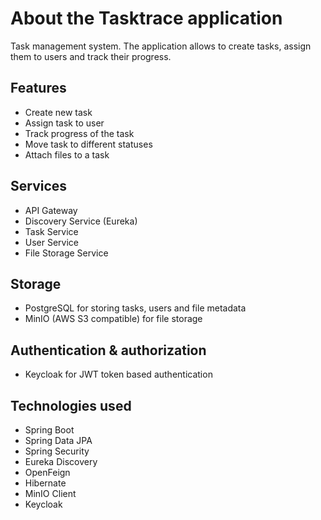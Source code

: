 # About the Tasktrace application
Task management system. The application allows to create tasks, assign them to users and track their progress.

## Features
- Create new task
- Assign task to user
- Track progress of the task
- Move task to different statuses
- Attach files to a task

## Services
- API Gateway
- Discovery Service (Eureka)
- Task Service
- User Service
- File Storage Service

## Storage
- PostgreSQL for storing tasks, users and file metadata
- MinIO (AWS S3 compatible) for file storage

## Authentication & authorization
- Keycloak for JWT token based authentication

## Technologies used
- Spring Boot
- Spring Data JPA
- Spring Security
- Eureka Discovery
- OpenFeign
- Hibernate
- MinIO Client
- Keycloak
